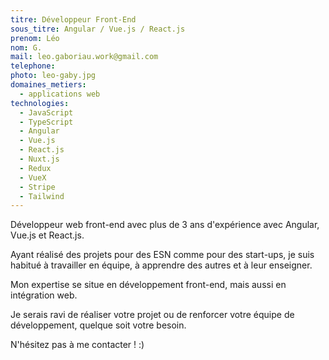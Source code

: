 ```yaml
---
titre: Développeur Front-End
sous_titre: Angular / Vue.js / React.js
prenom: Léo
nom: G.
mail: leo.gaboriau.work@gmail.com
telephone:
photo: leo-gaby.jpg
domaines_metiers:
  - applications web
technologies:
  - JavaScript
  - TypeScript
  - Angular
  - Vue.js
  - React.js
  - Nuxt.js
  - Redux
  - VueX
  - Stripe
  - Tailwind
---
```


Développeur web front-end avec plus de 3 ans d'expérience avec Angular, Vue.js et React.js.

Ayant réalisé des projets pour des ESN comme pour des start-ups, je suis habitué à travailler en équipe, à apprendre des autres et à leur enseigner.

Mon expertise se situe en développement front-end, mais aussi en intégration web.

Je serais ravi de réaliser votre projet ou de renforcer votre équipe de développement, quelque soit votre besoin.

N'hésitez pas à me contacter ! :)
